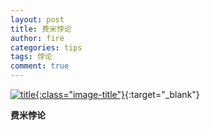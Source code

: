 ```yaml
---
layout: post
title: 费米悖论
author: fire
categories: tips 
tags: 悖论
comment: true
---
```


[![title](https://image.sideproject.cn/titlex/titlex_013.jpg){:class="image-title"}](https://image.sideproject.cn/titlex/titlex_013.jpg){:target="_blank"}

**费米悖论**
